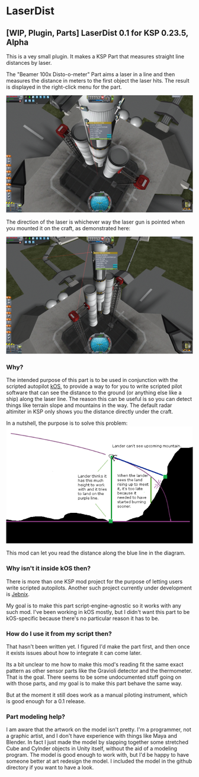 LaserDist
=========

[WIP, Plugin, Parts] LaserDist 0.1 for KSP 0.23.5, Alpha
--------------------------------------------------------

This is a vey small plugin.  It makes a KSP Part that
measures straight line distances by laser.

The "Beamer 100x Disto-o-meter" Part aims a laser in a line
and then measures the distance in meters to the first object
the laser hits.  The result is displayed in the right-click
menu for the part.

![LaserDist screenshot 1](readme_screenshot1.png)

The direction of the laser is whichever way the laser gun is
pointed when you mounted it on the craft, as demonstrated here:

![LaserDist screenshot 2](readme_screenshot2.png)

### Why?

The intended purpose of this part is to be used in conjunction with
the scripted autopilot [kOS](https://github.com/KSP-KOS/KOS/releases), to
provide a way to for you to write scripted pilot software that can
see the distance to the ground (or anything else like a ship) along
the laser line.  The reason this can be useful is so you can detect
things like terrain slope and mountains in the way.  The default
radar altimiter in KSP only shows you the distance directly under
the craft.

In a nutshell, the purpose is to solve this problem:
![Laser Need Diagram](laser_need.png)

This mod can let you read the distance along the blue line in the diagram.

### Why isn't it inside kOS then?

There is more than one KSP mod project for the purpose of letting
users write scripted autopilots.  Another such project currently under
development is [Jebnix](https://github.com/griderd/Jebnix).

My goal is to make this part script-engine-agnostic so it works with
any such mod.  I've been working in kOS mostly, but I didn't want this
part to be kOS-specific because there's no particular reason it has
to be.

### How do I use it from my script then?

That hasn't been written yet.  I figured I'd make the part first, and
then once it exists issues about how to integrate it can come later.

Its a bit unclear to me how to make this mod's reading fit the same exact
pattern as other sensor parts like the Gravioli detector and
the thermometer.  That is the goal.  There seems to be some undocumented
stuff going on with those parts, and my goal is to make this part behave
the same way.

But at the moment it still does work as a manual piloting instrument,
which is good enough for a 0.1 release.

### Part modeling help?

I am aware that the artwork on the model isn't pretty.  I'm a 
programmer, not a graphic artist, and I don't have experience
with things like Maya and Blender.  In fact I just made the model
by slapping together some stretched Cube and Cylnder objects in
Unity itself, without the aid of a modeling program.  The model
is good enough to work with, but I'd be happy to have someone
better at art redesign the model.  I included the model in
the github directory if you want to have a look.



